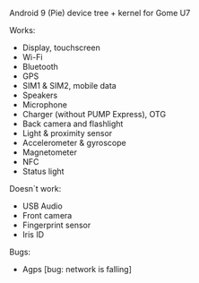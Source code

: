 Android 9 (Pie) device tree + kernel for Gome U7

Works:
  - Display, touchscreen
  - Wi-Fi
  - Bluetooth
  - GPS
  - SIM1 & SIM2, mobile data
  - Speakers
  - Microphone
  - Charger (without PUMP Express), OTG
  - Back camera and flashlight
  - Light & proximity sensor
  - Accelerometer & gyroscope
  - Magnetometer
  - NFC
  - Status light
  
Doesn`t work:
  - USB Audio
  - Front camera
  - Fingerprint sensor
  - Iris ID
  
Bugs:
  - Agps [bug: network is falling]
